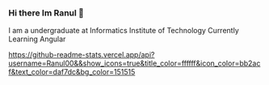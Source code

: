 ### Hi there Im Ranul 👋

I am a undergraduate at Informatics Institute of Technology
Currently Learning Angular

https://github-readme-stats.vercel.app/api?username=Ranul00&&show_icons=true&title_color=ffffff&icon_color=bb2acf&text_color=daf7dc&bg_color=151515
